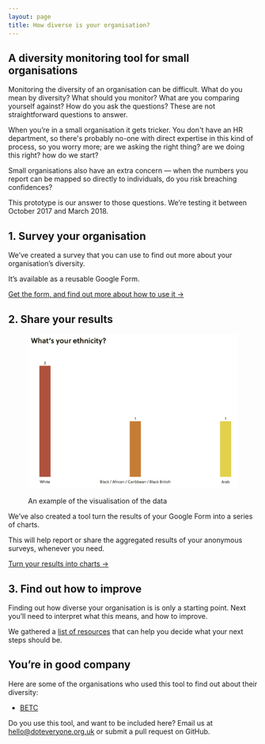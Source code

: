 ```yaml
---
layout: page
title: How diverse is your organisation?
---
```

## A diversity monitoring tool for small organisations

Monitoring the diversity of an organisation can be difficult. What do you mean by diversity? What should you monitor? What are you comparing yourself against? How do you ask the questions? These are not straightforward questions to answer.

When you’re in a small organisation it gets tricker. You don't have an HR department, so there's probably no-one with direct expertise in this kind of process, so you worry more; are we asking the right thing? are we doing this right? how do we start?

Small organisations also have an extra concern — when the numbers you report can be mapped so directly to individuals, do you risk breaching confidences?

This prototype is our answer to those questions. We’re testing it between October 2017 and March 2018.

## 1. Survey your organisation

We’ve created a survey that you can use to find out more about your organisation’s diversity.

It’s available as a reusable Google Form.

[Get the form, and find out more about how to use it &rarr;](/survey-your-organisation)

## 2. Share your results

<aside>
  <figure>
    <img src="/images/graph-screenshot.png" alt="One of the questions visualised">
    <figcaption><p>An example of the visualisation of the data</p></figcaption>
  </figure>
</aside>

We’ve also created a tool turn the results of your Google Form into a series of charts.

This will help report or share the aggregated results of your anonymous surveys, whenever you need.

[Turn your results into charts &rarr;](/visualise-the-data)

## 3. Find out how to improve

Finding out how diverse your organisation is is only a starting point. Next you’ll need to interpret what this means, and how to improve.

We gathered a [list of resources](/how-to-improve) that can help you decide what your next steps should be.

## You’re in good company

Here are some of the organisations who used this tool to find out about their diversity:

* <a href="http://www.betcbside.com/blog/2017/4/3/how-diverse-are-we" target="_blank">BETC</a>

Do you use this tool, and want to be included here? Email us at <a href="mailto:hello@doteveryone.org.uk?subject=Diversity tool">hello@doteveryone.org.uk</a> or submit a pull request on GitHub.
